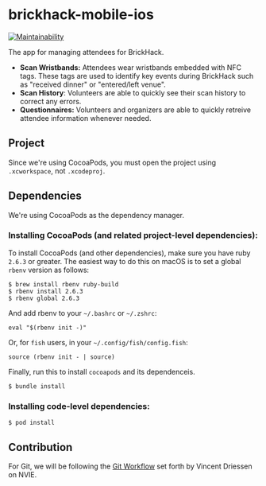 # brickhack-mobile-ios

[![Maintainability](https://api.codeclimate.com/v1/badges/9c6e5198aa3222ca35bd/maintainability)](https://codeclimate.com/github/codeRIT/brickhack-mobile-ios/maintainability)

The app for managing attendees for BrickHack.

* **Scan Wristbands:** Attendees wear wristbands embedded with NFC tags. These tags are used to identify key events during BrickHack such as "received dinner" or "entered/left venue".
* **Scan History**: Volunteers are able to quickly see their scan history to correct any errors.
* **Questionnaires:** Volunteers and organizers are able to quickly retreive attendee information whenever needed.
## Project
Since we're using CocoaPods, you must open the project using `.xcworkspace`, not `.xcodeproj`.

## Dependencies

We're using CocoaPods as the dependency manager.


### Installing CocoaPods (and related project-level dependencies):

To install CocoaPods (and other dependencies), make sure you have ruby `2.6.3` or greater. The easiest way to do this on macOS is to set a global `rbenv` version as follows:
```
$ brew install rbenv ruby-build
$ rbenv install 2.6.3
$ rbenv global 2.6.3
```

And add rbenv to your `~/.bashrc` or `~/.zshrc`:
```
eval "$(rbenv init -)"
```
Or, for `fish` users, in your `~/.config/fish/config.fish`:
```
source (rbenv init - | source)
```

Finally, run this to install `cocoapods` and its dependenceis. 

```
$ bundle install
```

### Installing code-level dependencies:

`$ pod install`

## Contribution
For Git, we will be following the
[Git Workflow](https://nvie.com/posts/a-successful-git-branching-model/)
set forth by Vincent Driessen on NVIE.
